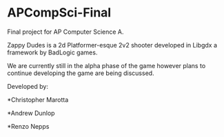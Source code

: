 # APCompSci-Final
Final project for AP Computer Science A.

Zappy Dudes is a 2d Platformer-esque 2v2 shooter developed in Libgdx a framework by BadLogic games. 

We are currently still in the alpha phase of the game however plans to continue developing the game are being discussed.



Developed by:

*Christopher Marotta

*Andrew Dunlop

*Renzo Nepps

